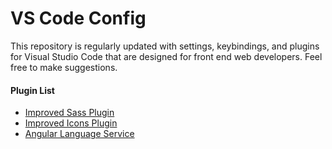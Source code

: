# VS Code Config

This repository is regularly updated with settings, keybindings, and plugins for Visual Studio Code that are designed for front end web developers. Feel free to make suggestions.

#### Plugin List

- [Improved Sass Plugin](https://marketplace.visualstudio.com/items?itemName=robinbentley.sass-indented)
- [Improved Icons Plugin](https://marketplace.visualstudio.com/items?itemName=qinjia.seti-icons)
- [Angular Language Service](https://marketplace.visualstudio.com/items?itemName=Angular.ng-template)
